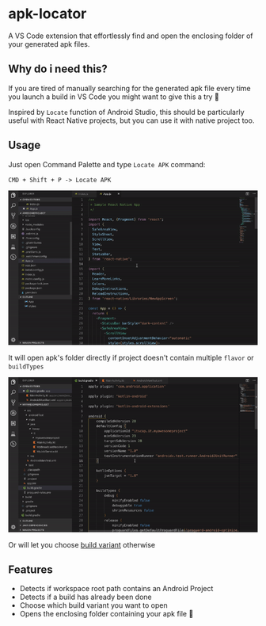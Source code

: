 # apk-locator

A VS Code extension that effortlessly find and open the enclosing folder of your generated apk files. 

## Why do i need this?

If you are tired of manually searching for the generated apk file every time you launch a build in VS Code you might want to give this a try 🙂

Inspired by `Locate` function of Android Studio, this should be particularly useful with React Native projects, but you can use it with native project too.

## Usage

Just open Command Palette and type `Locate APK` command:

```
CMD + Shift + P -> Locate APK
```

![apk-locator direct](images/apk_locator_sample_direct.gif)

It will open apk's folder directly if project doesn't contain multiple `flavor` or `buildTypes`

![apk-locator select](images/apk_locator_sample_select.gif)

Or will let you choose [build variant](https://developer.android.com/studio/build/build-variants) otherwise

## Features

* Detects if workspace root path contains an Android Project
* Detects if a build has already been done 
* Choose which build variant you want to open
* Opens the enclosing folder containing your apk file 🎁
